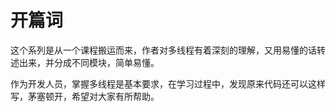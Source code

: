 # 开篇词

这个系列是从一个课程搬运而来，作者对多线程有着深刻的理解，又用易懂的话转述出来，并分成不同模块，简单易懂。

作为开发人员，掌握多线程是基本要求，在学习过程中，发现原来代码还可以这样写，茅塞顿开，希望对大家有所帮助。